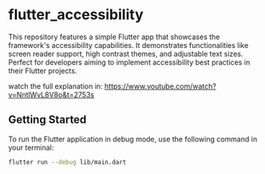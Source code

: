 # flutter_accessibility

This repository features a simple Flutter app that showcases the framework's accessibility capabilities.
It demonstrates functionalities like screen reader support, high contrast themes, and adjustable text sizes. Perfect for developers aiming to implement accessibility best practices in their Flutter projects.

watch the full explanation in:
https://www.youtube.com/watch?v=NntlWvL8V8o&t=2753s

## Getting Started

To run the Flutter application in debug mode, use the following command in your terminal:

```bash
flutter run --debug lib/main.dart

